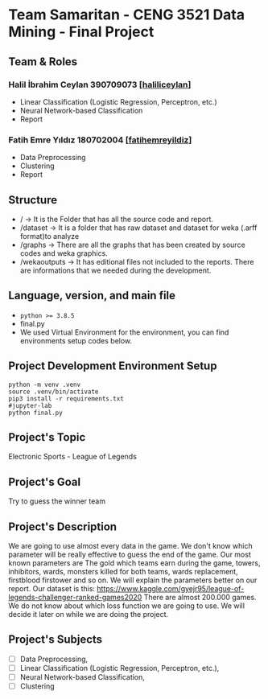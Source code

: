 # Team Samaritan - CENG 3521 Data Mining - Final Project
 
## Team & Roles
### Halil İbrahim Ceylan 390709073 [[haliliceylan](https://www.github.com/haliliceylan)]
- Linear Classification (Logistic Regression, Perceptron, etc.)
- Neural Network-based Classification
- Report
### Fatih Emre Yıldız 180702004 [[fatihemreyildiz](https://www.github.com/fatihemreyildiz)]
- Data Preprocessing
- Clustering
- Report

## Structure
- / -> It is the Folder that has all the source code and report. 
- /dataset -> It is a folder that has raw dataset and dataset for weka (.arff format)to analyze 
- /graphs -> There are all the graphs that has been created by source codes and weka graphics.
- /wekaoutputs -> It has editional files not included to the reports. There are informations that we needed during the development. 

## Language, version, and main file
- `python >= 3.8.5` 
- final.py 
- We used Virtual Environment for the environment, you can find environments setup codes below.


## Project Development Environment Setup
```
python -m venv .venv
source .venv/bin/activate
pip3 install -r requirements.txt
#jupyter-lab
python final.py
```



## Project's Topic
Electronic Sports - League of Legends

## Project's Goal
Try to guess the winner team

## Project's Description
We are going to use almost every data in the game. We don't know which parameter will be really effective to guess the end of the game. Our most known parameters are The gold which teams earn during the game, towers, inhibitors, wards, monsters killed for both teams, wards replacement, firstblood firstower and so on. We will explain the parameters better on our report. Our dataset is this:
https://www.kaggle.com/gyejr95/league-of-legends-challenger-ranked-games2020
There are almost 200.000 games.
We do not know about which loss function we are going to use. We will decide it later on while we are doing the project.

## Project's Subjects
- [ ] Data Preprocessing, 
- [ ] Linear Classification (Logistic Regression, Perceptron, etc.), 
- [ ] Neural Network-based Classification, 
- [ ] Clustering
